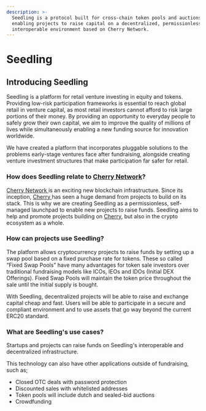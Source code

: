 ```yaml
---
description: >-
  Seedling is a protocol built for cross-chain token pools and auctions,
  enabling projects to raise capital on a decentralized, permissionless and
  interoperable environment based on Cherry Network.
---
```


# Seedling

## Introducing Seedling

Seedling is a platform for retail venture investing in equity and tokens. Providing low-risk participation frameworks is essential to reach global retail in venture capital, as most retail investors cannot afford to risk large portions of their money. By providing an opportunity to everyday people to safely grow their own capital, we aim to improve the quality of millions of lives while simultaneously enabling a new funding source for innovation worldwide.

We have created a platform that incorporates pluggable solutions to the problems early-stage ventures face after fundraising, alongside creating venture investment structures that make participation far safer for retail.

### How does Seedling relate to [Cherry Network](https://cherry.network)?

[Cherry Network ](https://cherry.network)is an exciting new blockchain infrastructure. Since its inception, [Cherry ](https://cherry.network)has seen a huge demand from projects to build on its stack. This is why we are creating Seedling as a permissionless, self-managed launchpad to enable new projects to raise funds. Seedling aims to help and promote projects building on [Cherry](https://cherry.network), but also in the crypto ecosystem as a whole.

### **How can projects use Seedling?**

The platform allows cryptocurrency projects to raise funds by setting up a swap pool based on a fixed purchase rate for tokens. These so called “Fixed Swap Pools” have many advantages for token sale investors over traditional fundraising models like ICOs, IEOs and IDOs (Initial DEX Offerings). Fixed Swap Pools will maintain the token price throughout the sale until the initial supply is bought.

With Seedling, decentralized projects will be able to raise and exchange capital cheap and fast. Users will be able to participate in a secure and compliant environment and to use assets that go way beyond the current ERC20 standard.

### **What are Seedling's use cases?**

Startups and projects can raise funds on Seedling's interoperable and decentralized infrastructure.

This technology can also have other applications outside of fundraising, such as;

* Closed OTC deals with password protection
* Discounted sales with whitelisted addresses
* Token pools will include dutch and sealed-bid auctions
* Crowdfunding
